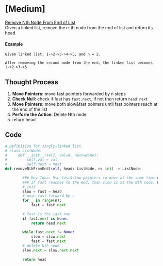 # \[Medium\]

[Remove Nth Node From End of List](https://leetcode.com/problems/remove-nth-node-from-end-of-list/)  
Given a linked list, remove the _n_-th node from the end of list and return its head.

#### Example

```text
Given linked list: 1->2->3->4->5, and n = 2.

After removing the second node from the end, the linked list becomes 1->2->3->5.
```

## Thought Process

1. **Move Pointers:** move fast pointers forwarded by n steps
2. **Check Null:** check if fast has `fast.next`, if not then return `head.next`
3. **Move Pointers:** move both slow&fast pointers until fast pointers reach at the end of the list
4. **Perform the Action**: Delete Nth node
5. return head

## Code

```python
# Definition for singly-linked list.
# class ListNode:
#     def __init__(self, val=0, next=None):
#         self.val = val
#         self.next = next
def removeNthFromEnd(self, head: ListNode, n: int) -> ListNode:
        
        ### Key Idea: Use fast&slow pointers to move at the same time ###
        ### if fast reaches to the end, then slow is at the Nth node. ###
        # init
        slow = fast = head
        # move fast forward by n
        for _ in range(n):
            fast = fast.next
        
        # fast is the last one
        if fast.next is None:
            return head.next
        
        while fast.next != None:
            slow = slow.next
            fast = fast.next
        # delete Nth node
        slow.next = slow.next.next
        
        return head
```

